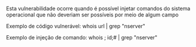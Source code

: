 Esta vulnerabilidade ocorre quando é possível injetar comandos do sistema operacional que não deveriam ser possíveis por meio de algum campo

Exemplo de código vulnerável: whois url  | grep "nserver" 

Exemplo de injeção de comando: whois ; id;# | grep "nserver"